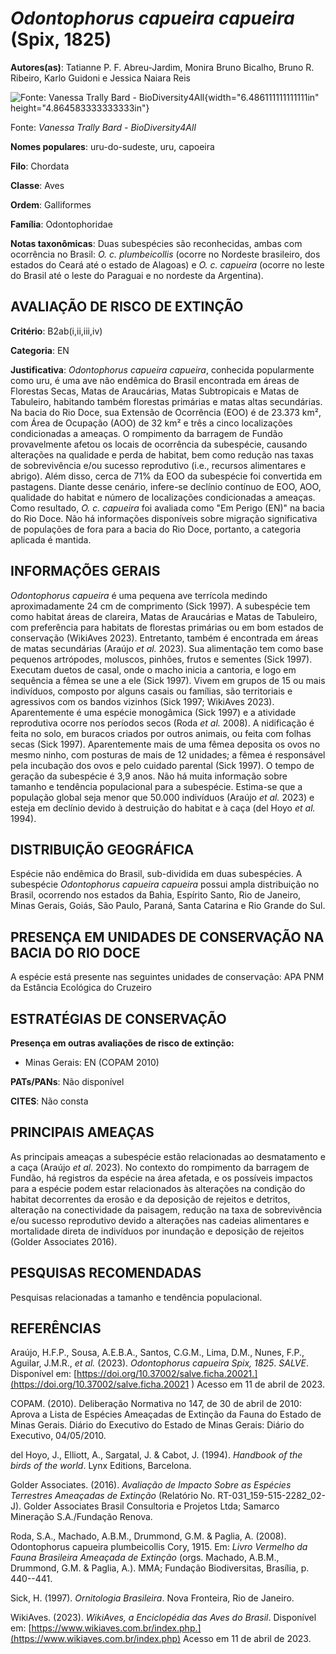 # *Odontophorus capueira capueira* (Spix, 1825)

**Autores(as)**: Tatianne P. F. Abreu-Jardim, Monira Bruno Bicalho, Bruno R. Ribeiro, Karlo Guidoni e Jessica Naiara Reis

![Fonte: Vanessa Trally Bard - BioDiversity4All](media/rId20.jpg){width="6.486111111111111in" height="4.864583333333333in"}

Fonte: *Vanessa Trally Bard - BioDiversity4All*

**Nomes populares**: uru-do-sudeste, uru, capoeira

**Filo**: Chordata

**Classe**: Aves

**Ordem**: Galliformes

**Família**: Odontophoridae

**Notas taxonômicas**: Duas subespécies são reconhecidas, ambas com ocorrência no Brasil: *O. c. plumbeicollis* (ocorre no Nordeste brasileiro, dos estados do Ceará até o estado de Alagoas) e *O.  c. capueira* (ocorre no leste do Brasil até o leste do Paraguai e no nordeste da Argentina).

## AVALIAÇÃO DE RISCO DE EXTINÇÃO

**Critério**: B2ab(i,ii,iii,iv)

**Categoria**: EN

**Justificativa**: *Odontophorus capueira capueira*, conhecida popularmente como uru, é uma ave não endêmica do Brasil encontrada em áreas de Florestas Secas, Matas de Araucárias, Matas Subtropicais e Matas de Tabuleiro, habitando também florestas primárias e matas altas secundárias. Na bacia do Rio Doce, sua Extensão de Ocorrência (EOO) é de 23.373 km², com Área de Ocupação (AOO) de 32 km² e três a cinco localizações condicionadas a ameaças. O rompimento da barragem de Fundão provavelmente afetou os locais de ocorrência da subespécie, causando alterações na qualidade e perda de habitat, bem como redução nas taxas de sobrevivência e/ou sucesso reprodutivo (i.e., recursos alimentares e abrigo). Além disso, cerca de 71% da EOO da subespécie foi convertida em pastagens. Diante desse cenário, infere-se declínio contínuo de EOO, AOO, qualidade do habitat e número de localizações condicionadas a ameaças. Como resultado, *O. c. capueira* foi avaliada
como "Em Perigo (EN)" na bacia do Rio Doce. Não há informações disponíveis sobre migração significativa de populações de fora para a bacia do Rio Doce, portanto, a categoria aplicada é mantida.

## INFORMAÇÕES GERAIS

*Odontophorus capueira* é uma pequena ave terrícola medindo aproximadamente 24 cm de comprimento (Sick 1997). A subespécie tem como habitat áreas de clareira, Matas de Araucárias e Matas de Tabuleiro, com preferência para habitats de florestas primárias ou em bom estados de conservação (WikiAves 2023). Entretanto, também é encontrada em áreas de matas secundárias (Araújo *et al.* 2023). Sua alimentação tem como base pequenos artrópodes, moluscos, pinhões, frutos e sementes (Sick 1997).  Executam duetos de casal, onde o macho inicia a cantoria, e logo em sequência a fêmea se une a ele (Sick 1997). Vivem em grupos de 15 ou mais indivíduos, composto por alguns casais ou famílias, são territoriais e agressivos com os bandos vizinhos (Sick 1997; WikiAves 2023). Aparentemente é uma espécie monogâmica (Sick 1997) e a atividade reprodutiva ocorre nos períodos secos (Roda *et al.* 2008). A nidificação é feita no solo, em buracos criados por outros animais, ou
feita com folhas secas (Sick 1997). Aparentemente mais de uma fêmea deposita os ovos no mesmo ninho, com posturas de mais de 12 unidades; a fêmea é responsável pela incubação dos ovos e pelo cuidado parental (Sick 1997). O tempo de geração da subespécie é 3,9 anos. Não há muita informação sobre tamanho e tendência populacional para a subespécie.  Estima-se que a população global seja menor que 50.000 indivíduos (Araújo *et al.* 2023) e esteja em declínio devido à destruição do habitat e à caça (del Hoyo *et al.* 1994).

## DISTRIBUIÇÃO GEOGRÁFICA

Espécie não endêmica do Brasil, sub-dividida em duas subespécies. A subespécie *Odontophorus capueira capueira* possui ampla distribuição no Brasil, ocorrendo nos estados da Bahia, Espírito Santo, Rio de Janeiro, Minas Gerais, Goiás, São Paulo, Paraná, Santa Catarina e Rio Grande do Sul.

## PRESENÇA EM UNIDADES DE CONSERVAÇÃO NA BACIA DO RIO DOCE

A espécie está presente nas seguintes unidades de conservação: APA PNM da Estância Ecológica do Cruzeiro

## ESTRATÉGIAS DE CONSERVAÇÃO

**Presença em outras avaliações de risco de extinção:**

-   Minas Gerais: EN (COPAM 2010)

**PATs/PANs**: Não disponível

**CITES**: Não consta

## PRINCIPAIS AMEAÇAS

As principais ameaças a subespécie estão relacionadas ao desmatamento e a caça (Araújo *et al.* 2023). No contexto do rompimento da barragem de Fundão, há registros da espécie na área afetada, e os possíveis impactos para a espécie podem estar relacionados às alterações na condição do habitat decorrentes da erosão e da deposição de rejeitos e detritos, alteração na conectividade da paisagem, redução na taxa de sobrevivência e/ou sucesso reprodutivo devido a alterações nas cadeias alimentares e mortalidade direta de indivíduos por inundação e deposição de rejeitos (Golder Associates 2016).

## PESQUISAS RECOMENDADAS

Pesquisas relacionadas a tamanho e tendência populacional.

## REFERÊNCIAS

Araújo, H.F.P., Sousa, A.E.B.A., Santos, C.G.M., Lima, D.M., Nunes, F.P., Aguilar, J.M.R., *et al.* (2023). *Odontophorus capueira Spix, 1825*. *SALVE*. Disponível em: [https://doi.org/10.37002/salve.ficha.20021.](https://doi.org/10.37002/salve.ficha.20021 ) Acesso em 11 de abril de 2023.

COPAM. (2010). Deliberação Normativa no 147, de 30 de abril de 2010: Aprova a Lista de Espécies Ameaçadas de Extinção da Fauna do Estado de Minas Gerais. Diário do Executivo do Estado de Minas Gerais: Diário do Executivo, 04/05/2010.

del Hoyo, J., Elliott, A., Sargatal, J. & Cabot, J. (1994). *Handbook of the birds of the world*. Lynx Editions, Barcelona.

Golder Associates. (2016). *Avaliação de Impacto Sobre as Espécies Terrestres Ameaçadas de Extinção* (Relatório No.  RT-031_159-515-2282_02-J). Golder Associates Brasil Consultoria e Projetos Ltda; Samarco Mineração S.A./Fundação Renova.

Roda, S.A., Machado, A.B.M., Drummond, G.M. & Paglia, A. (2008).  Odontophorus capueira plumbeicollis Cory, 1915. Em: *Livro Vermelho da Fauna Brasileira Ameaçada de Extinção* (orgs. Machado, A.B.M., Drummond, G.M. & Paglia, A.). MMA; Fundação Biodiversitas, Brasília, p. 440--441.

Sick, H. (1997). *Ornitologia Brasileira*. Nova Fronteira, Rio de Janeiro.

WikiAves. (2023). *WikiAves, a Enciclopédia das Aves do Brasil*.  Disponível em: [https://www.wikiaves.com.br/index.php.](https://www.wikiaves.com.br/index.php) Acesso em 11 de abril de 2023.
